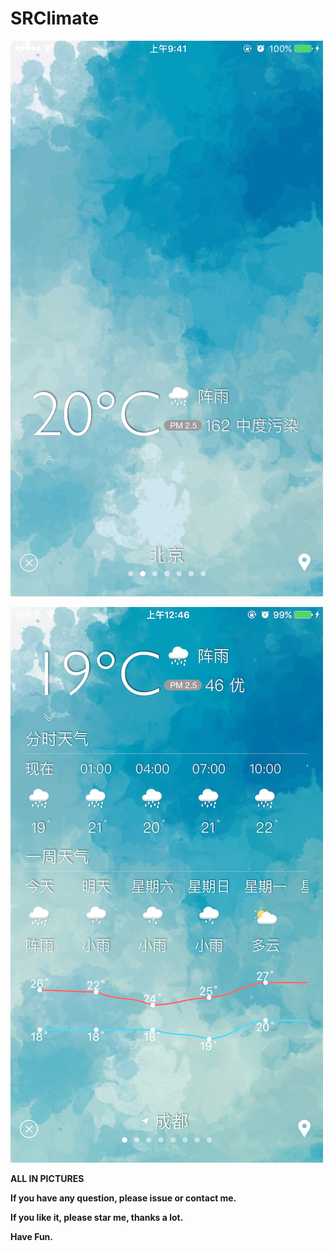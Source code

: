 # SRClimate

![image](./showgif.gif)

![image](./showPNG.PNG)

**ALL IN PICTURES**

**If you have any question, please issue or contact me.**

**If you like it, please star me, thanks a lot.**

**Have Fun.**